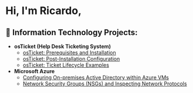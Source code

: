 <h1>Hi, I'm Ricardo, 

<h2>👨 Information Technology Projects:</h2>

- <b>osTicket (Help Desk Ticketing System)</b>
  - [osTicket: Prerequisites and Installation](https://github.com/Rickyguti12/osticket-prereqs)
  - [osTicket: Post-Installation Configuration](https://github.com/Rickyguti1/post-install-config)
  - [osTicket: Ticket Lifecycle Examples](https://github.com/Rickyguti1/ticket-lifecycle)
- <b>Microsoft Azure</b>
  - [Configuring On-premises Active Directory within Azure VMs](https://github.com/Rickyguti1/configure-ad)
  - [Network Security Groups (NSGs) and Inspecting Network Protocols](https://github.com/Rickyguti1azure-network-protocols)
